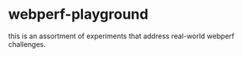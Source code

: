 # webperf-playground
this is an assortment of experiments that address real-world webperf challenges.
